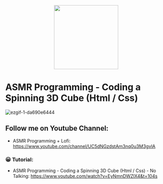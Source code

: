 <p align="center">
  <img width="200" height="200" src="https://user-images.githubusercontent.com/11997757/189731295-31ec08bf-7129-4c59-b9b4-6c267a0a746b.png">
</p>

# ASMR Programming - Coding a Spinning 3D Cube (Html / Css)
![ezgif-1-da690e6444](https://user-images.githubusercontent.com/11997757/189736240-80a4f445-1cc9-4f09-bfbd-f8f3842016c8.gif)

## Follow me on Youtube Channel:
* ASMR Programming + Lofi: https://www.youtube.com/channel/UC5dNGzdstAm3nq0u3M3gvlA

### 😀 Tutorial:
* ASMR Programming - Coding a Spinning 3D Cube (Html / Css) - No Talking: https://www.youtube.com/watch?v=EyNmnDWZlX4&t=104s
